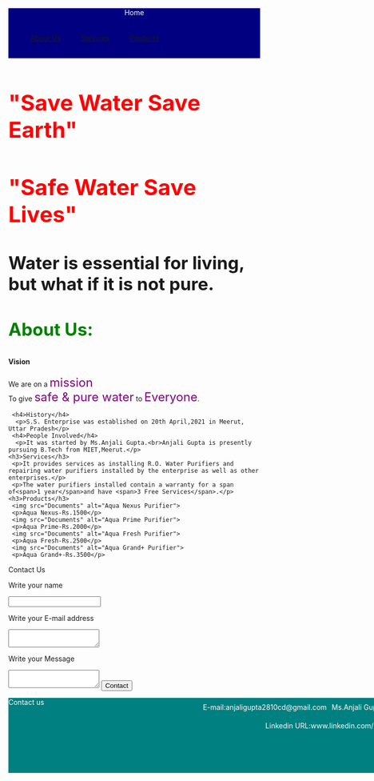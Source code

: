 <!DOCTYPE html>
<html>
 <head>
  <meta charset="UTF-8">
  <title>S.S. Enterprise</title>
  
  <style>
 li {
 list-style:none;
 }   
 
   header {
  background-color:#000080;
  color:#f5fffa;
  height:100px;
  width:100px:
  }
  
   .header-list li{
   float:left;
   padding:20px 20px;
   }

  . main {
  color:#000000;
  opacity:1;
  }
  
    h1 {
    margin-centre:85px;
    font-size:44px;
    color:#ff0000;
    }
    
    h2 {
    margin-centre:45px;
    font-size:35px;
    }
    
    h3 {
    font-size:35px;
    color:#008000;
    }
    
     .contents span {
     font-size:24px;
     }
     
     span {
     font-size:20px;
     color:#800080;
     }
     
    . contact-form {
   input-border:20px solid #7444d4;
   textarea-border:40px solid #7444d4;
   input type-border:10px solid #800080;
   input type-padding:10px;
   } 
   
   footer {
  background-color:#008080;
  color:#fffafa;
  height:150px;
  width:880px;
  }
  
  .footer-logo {
   float:left;
   font-size:30 px;
   }
   
   .footer-list li {
   padding:10px 5px;
   float:right;
   }
   </style>
 </head>
 <body>
  <header>
   <div class="header-logo">Home</div>
   <div class="header-list">
   <ul>
   <li><a href="https://anjalibtech.github.io/About-us/">About Us</a></li>
   <li><a href="https://anjalibtech.github.io/Services/">Services</a></li>
   <li><a href="https://anjalibtech.github.io/Products/">Products</a></li>
   </ul></div>
   
  </header>
  <div class="main">
   <div class="body-contents">
    <h1>"Save Water Save Earth"</h1>
    <h1>"Safe Water Save Lives"</h1>
    <h2>Water is essential for living, but what if it is not pure.</h2>
   </div>
   <div class="contents">
    <h3>About Us:</h3>
     <h4>Vision</h4>
     <p>We are on a <span>mission</span><br>To give <span>safe & pure water</span> to <span>Everyone</span>.</p>
     
     <h4>History</h4>
      <p>S.S. Enterprise was established on 20th April,2021 in Meerut, Uttar Pradesh</p>
     <h4>People Involved</h4>
      <p>It was started by Ms.Anjali Gupta.<br>Anjali Gupta is presently pursuing B.Tech from MIET,Meerut.</p>
    <h3>Services</h3>
     <p>It provides services as installing R.O. Water Purifiers and repairing water purifiers installed by the enterprise as well as other enterprises.</p>
     <p>The water purifiers installed contain a warranty for a span of<span>1 year</span>and have <span>3 Free Services</span>.</p>
    <h3>Products</h3>
     <img src="Documents" alt="Aqua Nexus Purifier">
     <p>Aqua Nexus-Rs.1500</p>
     <img src="Documents" alt="Aqua Prime Purifier">
     <p>Aqua Prime-Rs.2000</p>
     <img src="Documents" alt="Aqua Fresh Purifier">
     <p>Aqua Fresh-Rs.2500</p>
     <img src="Documents" alt="Aqua Grand+ Purifier">
     <p>Aqua Grand+-Rs.3500</p>
   </div>
   <div class="contact-form">
    <p>Contact Us</p>
    <p>Write your name</p>
    <input>
    <p>Write your E-mail address</p>
    <textarea></textarea>
    <p>Write your Message</p>
    <textarea></textarea>
    <input type="Submit" value="Contact">
  </div>
  </div>
  
  <footer>
   <div class="footer-logo">Contact us</div>
   <div class="footer-list">
   <ul>
    <li>Ms.Anjali Gupta: +91xxx-000-xxxx</li>
    <li>E-mail:anjaligupta2810cd@gmail.com</li>
    <li>Linkedin URL:www.linkedin.com/in/anjali-g-3b6516210</li></ul>
   </div>
  </footer>
  
   </body>
   </html>
